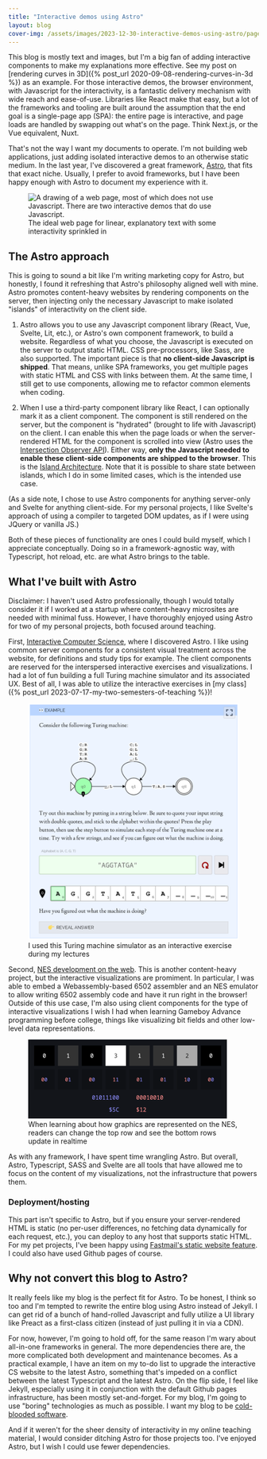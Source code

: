 ```yaml
---
title: "Interactive demos using Astro"
layout: blog
cover-img: /assets/images/2023-12-30-interactive-demos-using-astro/page-overview.png
---
```


This blog is mostly text and images, but I'm a big fan of adding interactive components to make my explanations more effective. See my post on [rendering curves in 3D]({% post_url 2020-09-08-rendering-curves-in-3d %}) as an example. For those interactive demos, the browser environment, with Javascript for the interactivity, is a fantastic delivery mechanism with wide reach and ease-of-use. Libraries like React make that easy, but a lot of the frameworks and tooling are built around the assumption that the end goal is a single-page app (SPA): the entire page is interactive, and page loads are handled by swapping out what's on the page. Think Next.js, or the Vue equivalent, Nuxt.

That's not the way I want my documents to operate. I'm not building web applications, just adding isolated interactive demos to an otherwise static medium. In the last year, I've discovered a great framework, [Astro](https://astro.build), that fits that exact niche. Usually, I prefer to avoid frameworks, but I have been happy enough with Astro to document my experience with it.

<figure>
  <img
    src="{{ page.cover-img }}"
    width="300"
    alt="A drawing of a web page, most of which does not use Javascript. There are two interactive demos that do use Javascript.">
  <figcaption>The ideal web page for linear, explanatory text with some interactivity sprinkled in</figcaption>
</figure>

## The Astro approach

This is going to sound a bit like I'm writing marketing copy for Astro, but honestly, I found it refreshing that Astro's philosophy aligned well with mine. Astro promotes content-heavy websites by rendering components on the server, then injecting only the necessary Javascript to make isolated "islands" of interactivity on the client side.

1. Astro allows you to use any Javascript component library (React, Vue, Svelte, Lit, etc.), or Astro's own component framework, to build a website. Regardless of what you choose, the Javascript is executed on the server to output static HTML. CSS pre-processors, like Sass, are also supported. The important piece is that **no client-side Javascript is shipped**. That means, unlike SPA frameworks, you get multiple pages with static HTML and CSS with links between them. At the same time, I still get to use components, allowing me to refactor common elements when coding.

1. When I use a third-party component library like React, I can optionally mark it as a client component. The component is still rendered on the server, but the component is "hydrated" (brought to life with Javascript) on the client. I can enable this when the page loads or when the server-rendered HTML for the component is scrolled into view (Astro uses the [Intersection Observer API](https://developer.mozilla.org/en-US/docs/Web/API/Intersection_Observer_API)). Either way, **only the Javascript needed to enable these client-side components are shipped to the browser**. This is the [Island Architecture](https://docs.astro.build/en/concepts/islands/). Note that it is possible to share state between islands, which I do in some limited cases, which is the intended use case.

(As a side note, I chose to use Astro components for anything server-only and Svelte for anything client-side. For my personal projects, I like Svelte's approach of using a compiler to targeted DOM updates, as if I were using JQuery or vanilla JS.)

Both of these pieces of functionality are ones I could build myself, which I appreciate conceptually. Doing so in a framework-agnostic way, with Typescript, hot reload, etc. are what Astro brings to the table.

## What I've built with Astro

Disclaimer: I haven't used Astro professionally, though I would totally consider it if I worked at a startup where content-heavy microsites are needed with minimal fuss. However, I have thoroughly enjoyed using Astro for two of my personal projects, both focused around teaching.

First, [Interactive Computer Science](https://cstheory.avikdas.com), where I discovered Astro. I like using common server components for a consistent visual treatment across the website, for definitions and study tips for example. The client components are reserved for the interspersed interactive exercises and visualizations. I had a lot of fun building a full Turing machine simulator and its associated UX. Best of all, I was able to utilize the interactive exercises in [my class]({% post_url 2023-07-17-my-two-semesters-of-teaching %})!

<figure>
 <img
   src="/assets/images/2023-12-30-interactive-demos-using-astro/turing-machine.png"
   width="500"
   alt="Screenshot from Interactive Computer Science, showing a running Turing machine with the current configuration of the machine highlighted">
 <figcaption>I used this Turing machine simulator as an interactive exercise during my lectures</figcaption>
</figure>

Second, [NES development on the web](https://nesdev.avikdas.com). This is another content-heavy project, but the interactive visualizations are promiment. In particular, I was able to embed a Webassembly-based 6502 assembler and an NES emulator to allow writing 6502 assembly code and have it run right in the browser! Outside of this use case, I'm also using client components for the type of interactive visualizations I wish I had when learning Gameboy Advance programming before college, things like visualizing bit fields and other low-level data representations.

<figure>
  <img
    src="/assets/images/2023-12-30-interactive-demos-using-astro/bit-representation-nesdev.png"
    width="400"
    alt="Screenshot from NES development, with a row of pixels at the top with various colors and their corresponding bit representations below">
  <figcaption>When learning about how graphics are represented on the NES, readers can change the top row and see the bottom rows update in realtime</figcaption>
</figure>

As with any framework, I have spent time wrangling Astro. But overall, Astro, Typescript, SASS and Svelte are all tools that have allowed me to focus on the content of my visualizations, not the infrastructure that powers them.

### Deployment/hosting

This part isn't specific to Astro, but if you ensure your server-rendered HTML is static (no per-user differences, no fetching data dynamically for each request, etc.), you can deploy to any host that supports static HTML. For my pet projects, I've been happy using [Fastmail's static website feature](https://www.fastmail.help/hc/en-us/articles/1500000280141-How-to-set-up-a-website). I could also have used Github pages of course.

## Why not convert this blog to Astro?

It really feels like my blog is the perfect fit for Astro. To be honest, I think so too and I'm tempted to rewrite the entire blog using Astro instead of Jekyll. I can get rid of a bunch of hand-rolled Javascript and fully utilize a UI library like Preact as a first-class citizen (instead of just pulling it in via a CDN).

For now, however, I'm going to hold off, for the same reason I'm wary about all-in-one frameworks in general. The more dependencies there are, the more complicated both development and maintenance becomes. As a practical example, I have an item on my to-do list to upgrade the interactive CS website to the latest Astro, something that's impeded on a conflict between the latest Typescript and the latest Astro. On the flip side, I feel like Jekyll, especially using it in conjunction with the default Github pages infrastructure, has been mostly set-and-forget. For my blog, I'm going to use "boring" technologies as much as possible. I want my blog to be [cold-blooded software](https://dubroy.com/blog/cold-blooded-software/).

And if it weren't for the sheer density of interactivity in my online teaching material, I would consider ditching Astro for those projects too. I've enjoyed Astro, but I wish I could use fewer dependencies.
